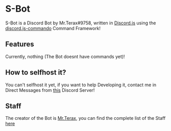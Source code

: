 # S-Bot
S-Bot is a Discord Bot by Mr.Terax#9758, written in [Discord.js](https://discord.js.org/) using the [discord.js-commando](https://github.com/Gawdl3y/discord.js-commando) Command Framework!

## Features
Currently, nothing (The Bot doesnt have commands yet)!

## How to selfhost it?
You can't selfhost it yet, if you want to help Developing it, contact me in Direct Messages from [this](https://discord.gg/kgzpCDx) Discord Server!

## Staff
The creator of the Bot is [Mr.Terax](https://github.com/MrTeraxYT/), you can find the complete list of the Staff [here](https://github.com/MrTeraxYT/S-Bot/blob/master/STAFF.md)